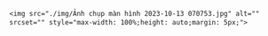 
    <img src="./img/Ảnh chụp màn hình 2023-10-13 070753.jpg" alt="" srcset="" style="max-width: 100%;height: auto;margin: 5px;">
